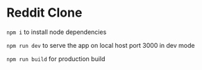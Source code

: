 # Reddit Clone

`npm i` to install node dependencies

`npm run dev` to serve the app on local host port 3000 in dev mode

`npm run build` for production build

